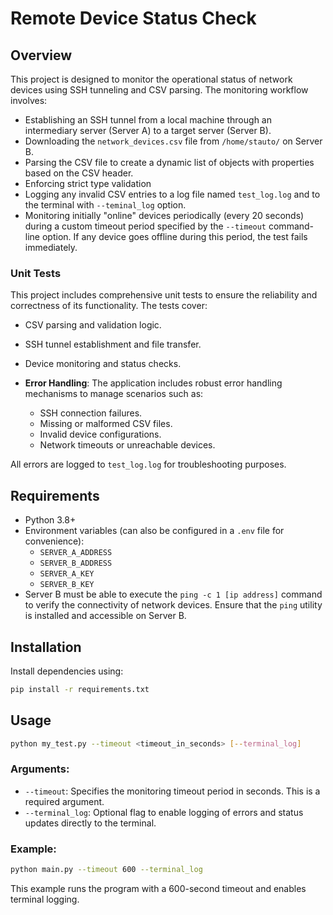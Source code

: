 # Remote Device Status Check

## Overview

This project is designed to monitor the operational status of network devices using SSH tunneling and CSV parsing. The monitoring workflow involves:

- Establishing an SSH tunnel from a local machine through an intermediary server (Server A) to a target server (Server B).
- Downloading the `network_devices.csv` file from `/home/stauto/` on Server B.
- Parsing the CSV file to create a dynamic list of objects with properties based on the CSV header.
- Enforcing strict type validation
- Logging any invalid CSV entries to a log file named `test_log.log` and to the terminal with `--teminal_log` option.
- Monitoring initially "online" devices periodically (every 20 seconds) during a custom timeout period specified by the `--timeout` command-line option. If any device goes offline during this period, the test fails immediately.

### Unit Tests

This project includes comprehensive unit tests to ensure the reliability and correctness of its functionality. The tests cover:

- CSV parsing and validation logic.
- SSH tunnel establishment and file transfer.
- Device monitoring and status checks.

- **Error Handling**: The application includes robust error handling mechanisms to manage scenarios such as:
  - SSH connection failures.
  - Missing or malformed CSV files.
  - Invalid device configurations.
  - Network timeouts or unreachable devices.

All errors are logged to `test_log.log` for troubleshooting purposes.

## Requirements

- Python 3.8+
- Environment variables (can also be configured in a `.env` file for convenience):
  - `SERVER_A_ADDRESS`
  - `SERVER_B_ADDRESS`
  - `SERVER_A_KEY`
  - `SERVER_B_KEY`
- Server B must be able to execute the `ping -c 1 [ip address]` command to verify the connectivity of network devices. Ensure that the `ping` utility is installed and accessible on Server B.

## Installation

Install dependencies using:

```bash
pip install -r requirements.txt
```
## Usage

```bash
python my_test.py --timeout <timeout_in_seconds> [--terminal_log]
```

### Arguments:
- `--timeout`: Specifies the monitoring timeout period in seconds. This is a required argument.
- `--terminal_log`: Optional flag to enable logging of errors and status updates directly to the terminal.

### Example:
```bash
python main.py --timeout 600 --terminal_log
```

This example runs the program with a 600-second timeout and enables terminal logging.
